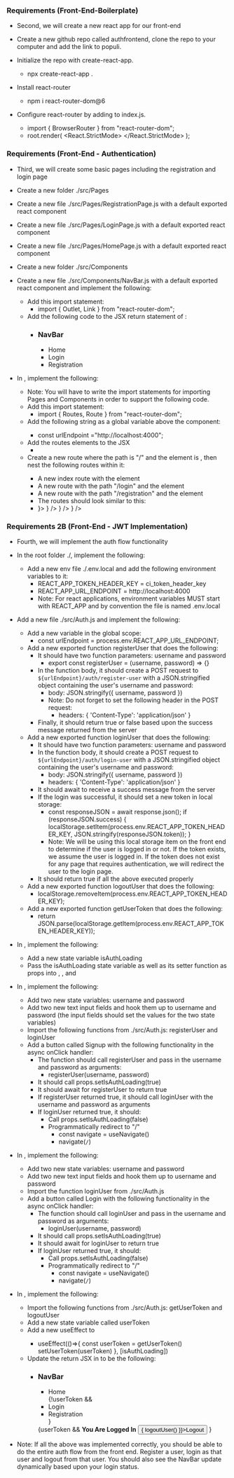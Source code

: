 ### Requirements (Front-End-Boilerplate)

* Second, we will create a new react app for our front-end

* Create a new github repo called authfrontend, clone the repo to your computer and add the link to populi.
* Initialize the repo with create-react-app.
    * npx create-react-app .
* Install react-router
    * npm i react-router-dom@6
* Configure react-router by adding <BrowserRouter> to index.js.
  * import { BrowserRouter } from "react-router-dom";
  * root.render(
      <React.StrictMode>
        <BrowserRouter>
        <App />
        </BrowserRouter>
      </React.StrictMode>
    );

### Requirements (Front-End - Authentication)

* Third, we will create some basic pages including the registration and login page

* Create a new folder ./src/Pages
* Create a new file ./src/Pages/RegistrationPage.js with a default exported react component <RegistrationPage />
* Create a new file ./src/Pages/LoginPage.js with a default exported react component <LoginPage />
* Create a new file ./src/Pages/HomePage.js with a default exported react component <HomePage />
* Create a new folder ./src/Components
* Create a new file ./src/Components/NavBar.js with a default exported react component <NavBar /> and implement the following:
  * Add this import statement:
    * import { Outlet, Link } from "react-router-dom";
  * Add the following code to the JSX return statement of <NavBar />:
    * <div>
        <nav>
          <h3>NavBar</h3>
          <ul>
            <li>
              <Link to="/">Home</Link>
            </li>
            <li>
              <Link to="/login">Login</Link>
            </li>
            <li>
              <Link to="/registration">Registration</Link>
            </li>
          </ul>
        </nav>
        <Outlet />
      </div>
* In <App>, implement the following:
  * Note: You will have to write the import statements for importing Pages and Components in order to support the following code.
  * Add this import statement:
    * import { Routes, Route } from "react-router-dom";
  * Add the following string as a global variable above the <App /> component:
    * const urlEndpoint ="http://localhost:4000";
  * Add the routes elements to the JSX 
    * <Routes></Routes>
  * Create a new route where the path is "/" and the element is <Navbar />, then nest the following routes within it:
    * A new index route with the element <HomePage />
    * A new route with the path "/login" and the element <LoginPage />
    * A new route with the path "/registration" and the element <RegistrationPage />
    * The routes should look similar to this:
    * <Routes>
        <Route path="/" element={<Navbar />}>
          <Route index element={<HomePage />} />
          <Route path="login" element={<LoginPage />} />
          <Route path="registration" element={<RegistrationPage />} />
        </Route>
      </Routes>

### Requirements  2B (Front-End - JWT Implementation)

* Fourth, we will implement the auth flow functionality

* In the root folder ./, implement the following:
  * Add a new env file ./.env.local and add the following environment variables to it:
    * REACT_APP_TOKEN_HEADER_KEY = ci_token_header_key
    * REACT_APP_URL_ENDPOINT = http://localhost:4000
    * Note: For react applications, environment variables MUST start with REACT_APP and by convention the file is named .env.local
* Add a new file ./src/Auth.js and implement the following:
  * Add a new variable in the global scope:
    * const urlEndpoint = process.env.REACT_APP_URL_ENDPOINT;
  * Add a new exported function registerUser that does the following:
    * It should have two function parameters: username and password
      * export const registerUser = (username, password) => {}
    * In the function body, it should create a POST request to `${urlEndpoint}/auth/register-user` with a JSON.stringified object containing the user's username and password:
      * body: JSON.stringify({
        username,
        password
      })
      * Note: Do not forget to set the following header in the POST request:
        * headers: {
            'Content-Type': 'application/json'
          }
    * Finally, it should return true or false based upon the success message returned from the server
  * Add a new exported function loginUser that does the following:
    * It should have two function parameters: username and password
    * In the function body, it should create a POST request to `${urlEndpoint}/auth/login-user` with a JSON.stringified object containing the user's username and password:
      * body: JSON.stringify({
        username,
        password
      })
      * headers: {
          'Content-Type': 'application/json'
        }
    * It should await to receive a success message from the server
    * If the login was successful, it should set a new token in local storage:
      * const responseJSON = await response.json();
        if (responseJSON.success) {
          localStorage.setItem(process.env.REACT_APP_TOKEN_HEADER_KEY, JSON.stringify(responseJSON.token));
        }
      * Note: We will be using this local storage item on the front end to determine if the user is logged in or not. If the token exists, we assume the user is logged in. If the token does not exist for any page that requires authentication, we will redirect the user to the login page.
    * It should return true if all the above executed properly
  * Add a new exported function logoutUser that does the following:
    * localStorage.removeItem(process.env.REACT_APP_TOKEN_HEADER_KEY);
  * Add a new exported function getUserToken that does the following:
    * return JSON.parse(localStorage.getItem(process.env.REACT_APP_TOKEN_HEADER_KEY));

* In <App />, implement the following:
  * Add a new state variable isAuthLoading
  * Pass the isAuthLoading state variable as well as its setter function as props into <NavBar>, <RegistrationPage />, and <LoginPage />

* In <RegistrationPage />, implement the following:
  * Add two new state variables: username and password
  * Add two new text input fields and hook them up to username and password (the input fields should set the values for the two state variables)
  * Import the following functions from ./src/Auth.js: registerUser and loginUser
  * Add a button called Signup with the following functionality in the async onClick handler:
    * The function should call registerUser and pass in the username and password as arguments:
      * registerUser(username, password)
    * It should call props.setIsAuthLoading(true)
    * It should await for registerUser to return true
    * If registerUser returned true, it should call loginUser with the username and password as arguments
    * If loginUser returned true, it should:
      * Call props.setIsAuthLoading(false)
      * Programmatically redirect to "/"
        * const navigate = useNavigate()
        * navigate(`/`)

* In <LoginPage />, implement the following:
  * Add two new state variables: username and password
  * Add two new text input fields and hook them up to username and password
  * Import the function loginUser from ./src/Auth.js
  * Add a button called Login with the following functionality in the async onClick handler:
    * The function should call loginUser and pass in the username and password as arguments:
      * loginUser(username, password)
    * It should call props.setIsAuthLoading(true)
    * It should await for loginUser to return true
    * If loginUser returned true, it should:
      * Call props.setIsAuthLoading(false)
      * Programmatically redirect to "/"
        * const navigate = useNavigate()
        * navigate(`/`)
  
* In <NavBar />, implement the following:
  * Import the following functions from ./src/Auth.js: getUserToken and logoutUser
  * Add a new state variable called userToken
  * Add a new useEffect to <NavBar />
    * useEffect(()=>{
      const userToken = getUserToken()
      setUserToken(userToken)
    }, [isAuthLoading])
  * Update the return JSX in <NavBar /> to be the following:
    * <div>
        <nav>
          <h3>NavBar</h3>
          <ul>
            <li>
              <Link to="/">Home</Link>
            </li>
            {!userToken && 
              <li>
                <Link to="/login">Login</Link>
              </li>
              <li>
                <Link to="/registration">Registration</Link>
              </li>
            }
          </ul>
          {userToken && 
            <span><strong>You Are Logged In</strong></span>
            <button onClick={()=>{
              logoutUser()
            }}>Logout</button>
          }
        </nav>
        <Outlet />
      </div>

* Note: If all the above was implemented correctly, you should be able to do the entire auth flow from the front end. Register a user, login as that user and logout from that user. You should also see the NavBar update dynamically based upon your login status.